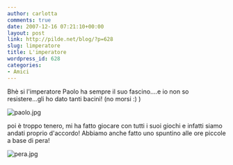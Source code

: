 ```yaml
---
author: carlotta
comments: true
date: 2007-12-16 07:21:10+00:00
layout: post
link: http://pilde.net/blog/?p=628
slug: limperatore
title: L'imperatore
wordpress_id: 628
categories:
- Amici
---
```


Bhè si l'imperatore Paolo ha sempre il suo fascino....e io non so resistere...gli ho dato tanti bacini! (no morsi :) )

![paolo.jpg](http://pilde.net/blog/wp-content/uploads/2007/12/paolo.jpg)

poi è troppo tenero, mi ha fatto giocare con tutti i suoi giochi e infatti siamo andati proprio d'accordo! Abbiamo anche fatto uno spuntino alle ore piccole a base di pera!

![pera.jpg](http://pilde.net/blog/wp-content/uploads/2007/12/pera.jpg)


